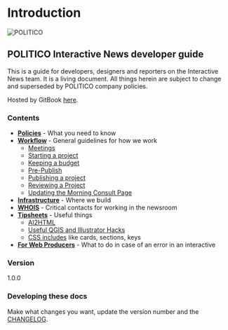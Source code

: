 # Introduction

![POLITICO](https://rawgithub.com/The-Politico/src/master/images/logo/badge.png)

## POLITICO Interactive News developer guide

This is a guide for developers, designers and reporters on the Interactive News team. It is a living document. All things herein are subject to change and superseded by POLITICO company policies.

Hosted by GitBook [here](https://politico.gitbooks.io/politico-newsroom-developer-guide/content/).

### Contents

* [**Policies**](policies.md) - What you need to know
* [**Workflow**](workflow/) - General guidelines for how we work
  * [Meetings](https://github.com/politico/politico-newsroom-developer-guide/tree/b5126046ca89afe7cd256f4eef4f220d3738ad24/workflow/meetings.md)
  * [Starting a project](workflow/starting-a-project.md)
  * [Keeping a budget](workflow/keeping-a-budget.md)
  * [Pre-Publish](https://github.com/politico/politico-newsroom-developer-guide/tree/b5126046ca89afe7cd256f4eef4f220d3738ad24/workflow/pre-pub/README.md)
  * [Publishing a project](workflow/publishing-a-project.md)
  * [Reviewing a Project](workflow/reviewing-a-project.md)
  * [Updating the Morning Consult Page](https://github.com/politico/politico-newsroom-developer-guide/tree/b5126046ca89afe7cd256f4eef4f220d3738ad24/workflow/updating-the-morning-consult-page.md)
* [**Infrastructure**](infrastructure.md) - Where we build
* [**WHOIS**](whois.md) - Critical contacts for working in the newsroom
* [**Tipsheets**](tipsheets/) - Useful things
  * [AI2HTML](tipsheets/how-to-use-ai2html-in-an-interactiveembed.md)
  * [Useful QGIS and Illustrator Hacks](tipsheets/useful-qgis-and-illustrator-hacks.md)
  * [CSS includes](https://github.com/politico/politico-newsroom-developer-guide/tree/b5126046ca89afe7cd256f4eef4f220d3738ad24/design-guides/css-bits.md) like cards, sections, keys
* [**For Web Producers**](for-web-producers/contacts.md) - What to do in case of an error in an interactive

### Version

1.0.0

### Developing these docs

Make what changes you want, update the version number and the [CHANGELOG](https://github.com/politico/politico-newsroom-developer-guide/tree/b5126046ca89afe7cd256f4eef4f220d3738ad24/changelog.md).

